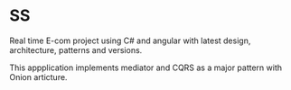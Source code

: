 # SS

Real time E-com project using C# and angular with latest design, architecture, patterns and versions.

This appplication implements mediator and CQRS as a major pattern with Onion articture.
